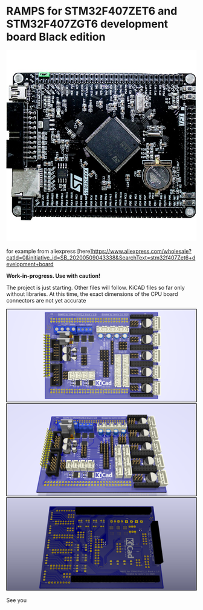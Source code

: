 # RAMPS for STM32F407ZET6 and STM32F407ZGT6 development board Black edition
![Picture from KiCad Rendering](Images/Stm32f407zet6-F407zgt6.jpg)

for example from aliexpress [here]https://www.aliexpress.com/wholesale?catId=0&initiative_id=SB_20200509043338&SearchText=stm32f407Zet6+development+board

__Work-in-progress. Use with caution!__

The project is just starting. Other files will follow.
KiCAD files so far only without libraries.
At this time, the exact dimensions of the CPU 
board connectors are not yet accurate

![Picture from KiCad Rendering](Images/RAMPS_STM32F407_TFT_Touch.png)
![Picture from KiCad Rendering](Images/RAMPS_STM32F407_TFT_Touch1.png)
![Picture from KiCad Rendering](Images/RAMPS_STM32F407_TFT_Touch2.png)

See you


